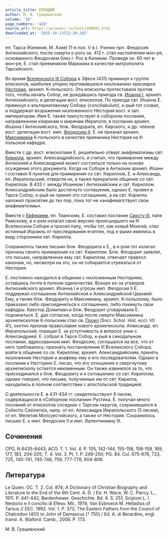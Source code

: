 ```yaml
---
article_title: ЕЛЛАДИЙ
author: М. В. Грацианский
volume: '18'
page_numbers: '420'
source_url: https://pravenc.ru/text/189891.html
downloaded_at: '2025-10-13T12:26:26Z'
---
```


еп. Тарса (Киликия, М. Азия) (1-я пол. V в.). Ученик прп. Феодосия Антиохийского, после смерти к-рого ок. 412 г. стал настоятелем мон-ря, основанного Феодосием близ г. Рос в Киликии. Проведя ок. 60 лет в мон-ре, Е. стал преемником Маркиана в качестве митрополита Тарсийского.

Во время [Вселенского III Собора](<https://pravenc.ru/text/Вселенского III Собора.html>) в Эфесе (431) примкнул к группе епископов, наиболее упорно противившихся низложению ересиарха [Нестория](https://pravenc.ru/text/Несторий.html), архиеп. К-польского. Эти епископы протестовали против того, чтобы начать Собор, не дождавшись приезда св. [Иоанна I](<https://pravenc.ru/text/Иоанна I.html>), архиеп. Антиохийского, и делегации вост. епископов. По приезде свт. Иоанна Е. примкнул к альтернативному Собору (conciliabulum), к-рый тот созвал, и поддержал возражения низложенного Нестория вост. и зап. императорам. Имя Е. также присутствует в соборном послании, направленном клирикам и мирянам Иераполя, в послании архиеп. Иоанна I Антиохийского, блж. Феодорита, еп. Кирского, и др. членов вост. делегации вост. имп. [Феодосию II](<https://pravenc.ru/text/Феодосий II.html>). Е. не признал архиеп. [Максимиана](https://pravenc.ru/text/Максимиан.html) К-польского в качестве преемника Нестория на К-польской кафедре.

Вместе с др. вост. епископами Е. решительно отверг анафематизмы свт. [Кирилла](https://pravenc.ru/text/Кирилл.html), архиеп. Александрийского, и считал, что примирение между Антиохией и Александрией может состояться только на основе осуждения этого документа. Когда на Соборе в Антиохии архиеп. Иоанн I составил 6 пунктов для примирения со свт. Кириллом, Е. и Александр, еп. Иерапольский, отвергли их, а также прекратили общение со свт. Кириллом. В 433 г. между Иоанном I Антиохийским и свт. Кириллом Александрийским было достигнуто соглашение, однако Е. провел в Тарсе Собор, к-рый не принял это соглашение, а на свт. Кирилла наложил проклятие до тех пор, пока тот не «анафематствует свои анафематизмы».

Вместе с [Евферием](https://pravenc.ru/text/Евферием.html), еп. Тианским, Е. составил послание [Сиксту III](<https://pravenc.ru/text/Сиксту III.html>), папе Римскому, в к-ром излагал свою версию происшедшего на III Вселенском Соборе и просил папу, чтобы тот, как новый Моисей, спас истинный Израиль от преследования египтян, под к-рыми имелись в виду сторонники свт. Кирилла.

Сохранилось также письмо блж. Феодорита к Е., в к-ром тот излагал причины своего примирения со свт. Кириллом. Блж. Феодорит заявлял, что письмо, направленное ему свт. Кириллом, отвечает правосл. канонам, но, несмотря на это, он не собирается отрекаться от Нестория.

Е. постоянно находился в общении с низложенным Несторием, оставшись почти в полном одиночестве. Вскоре из-за уговоров Антиохийского архиеп. Иоанна I и угрозы имп. Феодосия II Е. поддержал соглашение Антиохийской и Александрийской Церквей. Ему, а также блж. Феодориту и Максимиану, архиеп. К-польскому, было приказано либо присоединиться к соглашению, либо покинуть свои кафедры. Квестор Домитиан и блж. Феодорит уговаривали Е. подчиниться. Е. дал согласие, когда после смерти Максимиана архиепископом К-польским стал св. [Прокл](https://pravenc.ru/text/Прокл.html) (Socr. Schol. Hist. eccl. VII 41), охотно признав православие нового архиепископа. Александр, еп. Иерапольский, порицал Е. за уступчивость в вопросе унии с Александрией. Е. собрал в Тарсе Собор, к-рый в синодальном послании, адресованном имп. Феодосию, соглашался на все, что от него требовалось: признать постановления III Вселенского Собора, войти в общение со св. Кириллом, архиеп. Александрийским, принять низложение Нестория и анафему ему и его последователям. Однако в послании к Несторию Е. писал, что его отношение к свергнутому архиепископу остается неизменным. Он также извинялся за то, что присоединился к блж. Феодориту и к соглашению со свт. Кириллом, однако говорил, что письма, полученные им от свт. Кирилла, находились в полном соответствии с апостольской традицией.

О деятельности Е. в 431-434 гг. свидетельствуют 8 писем, содержащихся в «Соборном послании» Рустика. Е. получал много посланий от епископов соседних с Тарсом округов, сохранившихся в Cоllеctio Casinensis, напр. от еп. Александра Иерапольского (5 писем), от еп. Мелетия Мопсуестийского, а также от Нестория. Сохранилось письмо Е. к имп. Феодосию II и имп. Валентиниану III.

## Сочинения

CPG, N 6435-6443; ACO. Т. 1. Vol. 4. P. 105, 142-144, 155-156, 158-159, 169, 177, 183, 204-205; Т. 4. Vol. 3. Pt. 1. P. 249-250; PG. 84. Col. 675-676, 723, 725, 740-741, 745-746, 759, 777-778, 804-806.

## Литература

Le Quien. OC. T. 2. Col. 874; A Dictionary of Christian Biography and Literature to the End of the 6th Cent. A. D. / Ed. H. Wace, W. C. Piercy. L., 1911. P. 441-442; Bardenhewer. Geschichte. Bd. 4. S. 251; Scipioni L. I. Nestorio e il concilio di Efeso. Mil., 1974; Van Esbroeck M. Helladius of Tarsus // EEC. 1992. Vol. 1. Р. 372; The Eastern Fathers from the Council of Chalcedon (451) to John of Damascus († 750) / Ed. A. di Berardino, engl. transl. A. Walford. Camb., 2006. P. 173.

М. В. Грацианский
